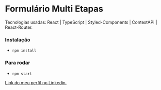 # Formulário Multi Etapas

Tecnologias usadas: React | TypeScript | Styled-Components | ContextAPI | React-Router.

### Instalação
- `npm install`

### Para rodar 
- `npm start`

[Link do meu perfil no Linkedin.](https://www.linkedin.com/in/felipe-moises-4a1b58248/)